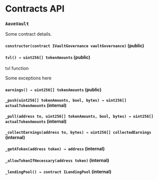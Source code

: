 # Contracts API

### `AaveVault`

Some contract details.

#### `constructor(contract IVaultGovernance vaultGovernance)` (public)

#### `tvl() → uint256[] tokenAmounts` (public)

tvl function

Some exceptions here

#### `earnings() → uint256[] tokenAmounts` (public)

#### `_push(uint256[] tokenAmounts, bool, bytes) → uint256[] actualTokenAmounts` (internal)

#### `_pull(address to, uint256[] tokenAmounts, bool, bytes) → uint256[] actualTokenAmounts` (internal)

#### `_collectEarnings(address to, bytes) → uint256[] collectedEarnings` (internal)

#### `_getAToken(address token) → address` (internal)

#### `_allowTokenIfNecessary(address token)` (internal)

#### `_lendingPool() → contract ILendingPool` (internal)
